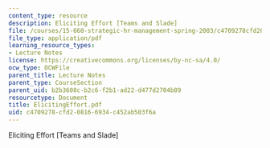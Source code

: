 ```yaml
---
content_type: resource
description: Eliciting Effort [Teams and Slade]
file: /courses/15-660-strategic-hr-management-spring-2003/c4709278cfd208166934c452ab503f6a_ElicitingEffort.pdf
file_type: application/pdf
learning_resource_types:
- Lecture Notes
license: https://creativecommons.org/licenses/by-nc-sa/4.0/
ocw_type: OCWFile
parent_title: Lecture Notes
parent_type: CourseSection
parent_uid: b2b3608c-b2c6-f2b1-ad22-d477d2704b89
resourcetype: Document
title: ElicitingEffort.pdf
uid: c4709278-cfd2-0816-6934-c452ab503f6a
---
```

Eliciting Effort [Teams and Slade]